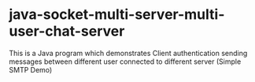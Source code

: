 # java-socket-multi-server-multi-user-chat-server
This is a Java program which demonstrates Client authentication sending messages between different user connected to different server (Simple SMTP Demo)
